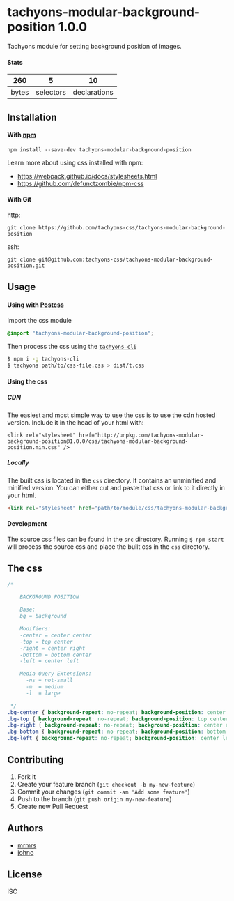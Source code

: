 # tachyons-modular-background-position 1.0.0

Tachyons module for setting background position of images.

#### Stats

260 | 5 | 10
---|---|---
bytes | selectors | declarations

## Installation

#### With [npm](https://npmjs.com)

```
npm install --save-dev tachyons-modular-background-position
```

Learn more about using css installed with npm:
* https://webpack.github.io/docs/stylesheets.html
* https://github.com/defunctzombie/npm-css

#### With Git

http:
```
git clone https://github.com/tachyons-css/tachyons-modular-background-position
```

ssh:
```
git clone git@github.com:tachyons-css/tachyons-modular-background-position.git
```

## Usage

#### Using with [Postcss](https://github.com/postcss/postcss)

Import the css module

```css
@import "tachyons-modular-background-position";
```

Then process the css using the [`tachyons-cli`](https://github.com/tachyons-css/tachyons-cli)

```sh
$ npm i -g tachyons-cli
$ tachyons path/to/css-file.css > dist/t.css
```

#### Using the css

##### CDN
The easiest and most simple way to use the css is to use the cdn hosted version. Include it in the head of your html with:

```
<link rel="stylesheet" href="http://unpkg.com/tachyons-modular-background-position@1.0.0/css/tachyons-modular-background-position.min.css" />
```

##### Locally
The built css is located in the `css` directory. It contains an unminified and minified version.
You can either cut and paste that css or link to it directly in your html.

```html
<link rel="stylesheet" href="path/to/module/css/tachyons-modular-background-position">
```

#### Development

The source css files can be found in the `src` directory.
Running `$ npm start` will process the source css and place the built css in the `css` directory.

## The css

```css
/*

    BACKGROUND POSITION

    Base:
    bg = background

    Modifiers:
    -center = center center
    -top = top center
    -right = center right
    -bottom = bottom center
    -left = center left

    Media Query Extensions:
      -ns = not-small
      -m  = medium
      -l  = large

 */
.bg-center { background-repeat: no-repeat; background-position: center center; }
.bg-top { background-repeat: no-repeat; background-position: top center; }
.bg-right { background-repeat: no-repeat; background-position: center right; }
.bg-bottom { background-repeat: no-repeat; background-position: bottom center; }
.bg-left { background-repeat: no-repeat; background-position: center left; }
```

## Contributing

1. Fork it
2. Create your feature branch (`git checkout -b my-new-feature`)
3. Commit your changes (`git commit -am 'Add some feature'`)
4. Push to the branch (`git push origin my-new-feature`)
5. Create new Pull Request

## Authors

* [mrmrs](http://mrmrs.io)
* [johno](http://johnotander.com)

## License

ISC

